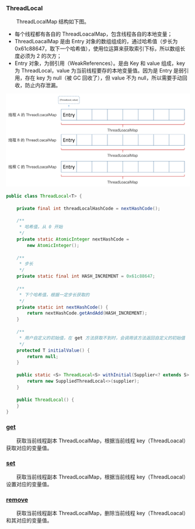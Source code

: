 ### ThreadLocal
　　ThreadLocalMap 结构如下图。

- 每个线程都有各自的 ThreadLoacalMap，包含线程各自的本地变量；
- ThreadLoacalMap 是由 Entry 对象的数组组成的，通过哈希值（步长为 0x61c88647，取下一个哈希值），使用位运算来获取索引下标，所以数组长度必须为 2 的次方；
- Entry 对象，为弱引用（WeakReferences）。是由 Key 和 value 组成，key 为 ThreadLocal，value 为当前线程要存的本地变量值。因为是 Entry 是弱引用，存在 key 为 null（被 GC 回收了），但 value 不为 null，所以需要手动回收，防止内存泄漏。

![avatar](photo_1.png)

```java
public class ThreadLocal<T> {

    private final int threadLocalHashCode = nextHashCode();

    /**
     * 哈希值，从 0 开始
     */
    private static AtomicInteger nextHashCode =
        new AtomicInteger();

    /**
     * 步长
     */
    private static final int HASH_INCREMENT = 0x61c88647;

    /**
     * 下个哈希值，根据一定步长获取的
     */
    private static int nextHashCode() {
        return nextHashCode.getAndAdd(HASH_INCREMENT);
    }

    /**
     * 用户自定义的初始值，在 get 方法获取不到时，会调用该方法返回自定义的初始值
     */
    protected T initialValue() {
        return null;
    }

    public static <S> ThreadLocal<S> withInitial(Supplier<? extends S> supplier) {
        return new SuppliedThreadLocal<>(supplier);
    }

    public ThreadLocal() {
    }
}
```

### [get](https://github.com/martin-1992/Java-Lock-Notes/blob/master/ThreadLocal/get.md)
　　获取当前线程副本 ThreadLocalMap，根据当前线程 key（ThreadLoacal）获取对应的变量值。

### [set](https://github.com/martin-1992/Java-Lock-Notes/blob/master/ThreadLocal/set.md)
　　获取当前线程副本 ThreadLocalMap，根据当前线程 key（ThreadLoacal）设置对应的变量值。

### [remove](https://github.com/martin-1992/Java-Lock-Notes/blob/master/ThreadLocal/remove.md)
　　获取当前线程副本 ThreadLocalMap，删除当前线程 key（ThreadLoacal）和其对应的变量值。

